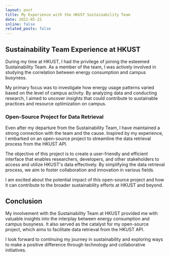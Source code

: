 ```yaml
---
layout: post
title: My Experience with the HKUST Sustainability Team
date: 2022-05-22
inline: false
related_posts: false
---
```


## Sustainability Team Experience at HKUST

During my time at HKUST, I had the privilege of joining the esteemed Sustainability Team. As a member of the team, I was actively involved in studying the correlation between energy consumption and campus busyness.

My primary focus was to investigate how energy usage patterns varied based on the level of campus activity. By analyzing data and conducting research, I aimed to uncover insights that could contribute to sustainable practices and resource optimization on campus.

### Open-Source Project for Data Retrieval

Even after my departure from the Sustainability Team, I have maintained a strong connection with the team and the cause. Inspired by my experience, I embarked on an open-source project to streamline the data retrieval process from the HKUST API.

The objective of this project is to create a user-friendly and efficient interface that enables researchers, developers, and other stakeholders to access and utilize HKUST's data effectively. By simplifying the data retrieval process, we aim to foster collaboration and innovation in various fields.

I am excited about the potential impact of this open-source project and how it can contribute to the broader sustainability efforts at HKUST and beyond.

## Conclusion

My involvement with the Sustainability Team at HKUST provided me with valuable insights into the interplay between energy consumption and campus busyness. It also served as the catalyst for my open-source project, which aims to facilitate data retrieval from the HKUST API.

I look forward to continuing my journey in sustainability and exploring ways to make a positive difference through technology and collaborative initiatives.